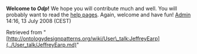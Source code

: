 __Welcome to _Odp_!__ We hope you will contribute much and well. 
You will probably want to read the [help pages](http://ontologydesignpatterns.org/wiki/Help:Contents "Help:Contents"). Again, welcome and have fun! [Admin](http://ontologydesignpatterns.org/wiki/index.php?title=User:Admin&action=edit&redlink=1 "User:Admin (not yet written)") 14:16, 13 July 2008 (CEST)





Retrieved from "[http://ontologydesignpatterns.org/wiki/User\_talk:JeffreyEarp](../User_talk/JeffreyEarp.md)"